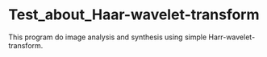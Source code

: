 # Test_about_Haar-wavelet-transform
This program do image analysis and synthesis using simple Harr-wavelet-transform.
